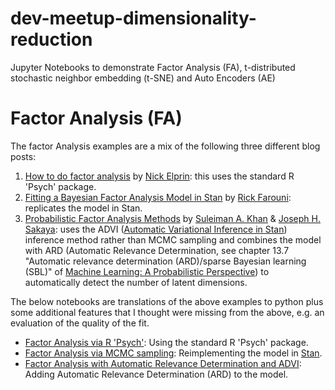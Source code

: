 # dev-meetup-dimensionality-reduction
Jupyter Notebooks to demonstrate Factor Analysis (FA), t-distributed stochastic neighbor embedding (t-SNE) and Auto Encoders (AE)

# Factor Analysis (FA)

The factor Analysis examples are a mix of the following three different blog posts:
1. [How to do factor analysis](https://blog.dominodatalab.com/how-to-do-factor-analysis) by [Nick Elprin](https://blog.dominodatalab.com/author/nick): this uses the standard R 'Psych' package.
1. [Fitting a Bayesian Factor Analysis Model in Stan](https://rfarouni.github.io/assets/projects/BayesianFactorAnalysis/BayesianFactorAnalysis.html) by [Rick Farouni](http://rfarouni.github.io): replicates the model in Stan.
1. [Probabilistic Factor Analysis Methods](https://www.cs.helsinki.fi/u/sakaya/tutorial) by [Suleiman A. Khan](https://users.ics.aalto.fi/suleiman/) & [Joseph H. Sakaya](https://www.cs.helsinki.fi/en/people/sakaya): uses the ADVI ([Automatic Variational Inference in Stan](https://arxiv.org/abs/1506.03431)) inference method rather than MCMC sampling and combines the model with ARD (Automatic Relevance Determination, see chapter 13.7 "Automatic relevance determination (ARD)/sparse Bayesian learning (SBL)" of [Machine Learning: A Probabilistic Perspective](https://www.amazon.com/Machine-Learning-Probabilistic-Perspective-Computation/dp/0262018020)) to automatically detect the number of latent dimensions.

The below notebooks are translations of the above examples to python plus some additional features that I thought were missing from the above, e.g. an evaluation of the quality of the fit.
* [Factor Analysis via R 'Psych'](https://nbviewer.jupyter.org/github/cs224/dev-meetup-dimensionality-reduction/blob/master/factor-analysis.ipynb): Using the standard R 'Psych' package.
* [Factor Analysis via MCMC sampling](https://nbviewer.jupyter.org/github/cs224/dev-meetup-dimensionality-reduction/blob/master/factor-analysis-via-mcmc-sampling.ipynb): Reimplementing the model in [Stan](http://mc-stan.org/).
* [Factor Analysis with Automatic Relevance Determination and ADVI](https://nbviewer.jupyter.org/github/cs224/dev-meetup-dimensionality-reduction/blob/master/factor-analysis-with-automatic-relevance-determination-and-advi.ipynb): Adding Automatic Relevance Determination (ARD) to the model.
